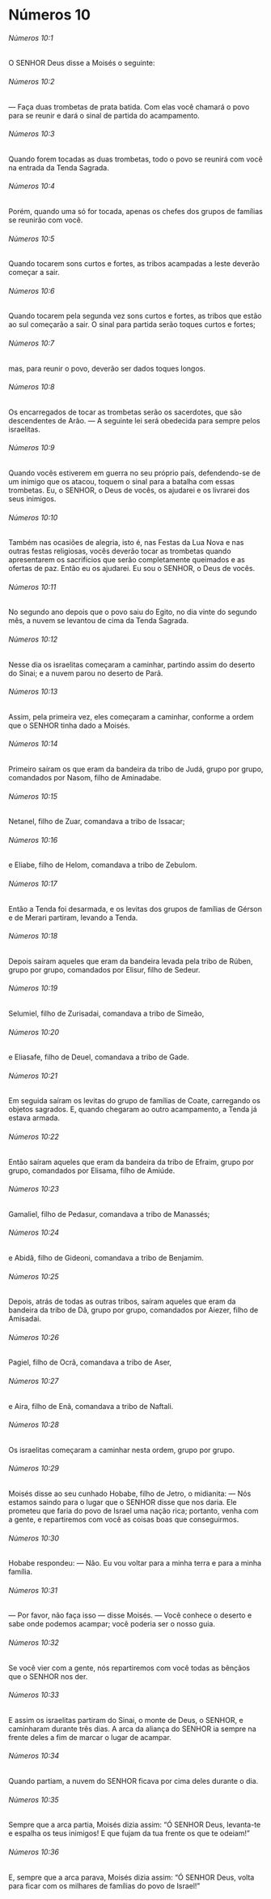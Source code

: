 # Números 10

###### Números 10:1

O SENHOR Deus disse a Moisés o seguinte:

###### Números 10:2

— Faça duas trombetas de prata batida. Com elas você chamará o povo para se reunir e dará o sinal de partida do acampamento.

###### Números 10:3

Quando forem tocadas as duas trombetas, todo o povo se reunirá com você na entrada da Tenda Sagrada.

###### Números 10:4

Porém, quando uma só for tocada, apenas os chefes dos grupos de famílias se reunirão com você.

###### Números 10:5

Quando tocarem sons curtos e fortes, as tribos acampadas a leste deverão começar a sair.

###### Números 10:6

Quando tocarem pela segunda vez sons curtos e fortes, as tribos que estão ao sul começarão a sair. O sinal para partida serão toques curtos e fortes;

###### Números 10:7

mas, para reunir o povo, deverão ser dados toques longos.

###### Números 10:8

Os encarregados de tocar as trombetas serão os sacerdotes, que são descendentes de Arão. — A seguinte lei será obedecida para sempre pelos israelitas.

###### Números 10:9

Quando vocês estiverem em guerra no seu próprio país, defendendo-se de um inimigo que os atacou, toquem o sinal para a batalha com essas trombetas. Eu, o SENHOR, o Deus de vocês, os ajudarei e os livrarei dos seus inimigos.

###### Números 10:10

Também nas ocasiões de alegria, isto é, nas Festas da Lua Nova e nas outras festas religiosas, vocês deverão tocar as trombetas quando apresentarem os sacrifícios que serão completamente queimados e as ofertas de paz. Então eu os ajudarei. Eu sou o SENHOR, o Deus de vocês.

###### Números 10:11

No segundo ano depois que o povo saiu do Egito, no dia vinte do segundo mês, a nuvem se levantou de cima da Tenda Sagrada.

###### Números 10:12

Nesse dia os israelitas começaram a caminhar, partindo assim do deserto do Sinai; e a nuvem parou no deserto de Parã.

###### Números 10:13

Assim, pela primeira vez, eles começaram a caminhar, conforme a ordem que o SENHOR tinha dado a Moisés.

###### Números 10:14

Primeiro saíram os que eram da bandeira da tribo de Judá, grupo por grupo, comandados por Nasom, filho de Aminadabe.

###### Números 10:15

Netanel, filho de Zuar, comandava a tribo de Issacar;

###### Números 10:16

e Eliabe, filho de Helom, comandava a tribo de Zebulom.

###### Números 10:17

Então a Tenda foi desarmada, e os levitas dos grupos de famílias de Gérson e de Merari partiram, levando a Tenda.

###### Números 10:18

Depois saíram aqueles que eram da bandeira levada pela tribo de Rúben, grupo por grupo, comandados por Elisur, filho de Sedeur.

###### Números 10:19

Selumiel, filho de Zurisadai, comandava a tribo de Simeão,

###### Números 10:20

e Eliasafe, filho de Deuel, comandava a tribo de Gade.

###### Números 10:21

Em seguida saíram os levitas do grupo de famílias de Coate, carregando os objetos sagrados. E, quando chegaram ao outro acampamento, a Tenda já estava armada.

###### Números 10:22

Então saíram aqueles que eram da bandeira da tribo de Efraim, grupo por grupo, comandados por Elisama, filho de Amiúde.

###### Números 10:23

Gamaliel, filho de Pedasur, comandava a tribo de Manassés;

###### Números 10:24

e Abidã, filho de Gideoni, comandava a tribo de Benjamim.

###### Números 10:25

Depois, atrás de todas as outras tribos, saíram aqueles que eram da bandeira da tribo de Dã, grupo por grupo, comandados por Aiezer, filho de Amisadai.

###### Números 10:26

Pagiel, filho de Ocrã, comandava a tribo de Aser,

###### Números 10:27

e Aira, filho de Enã, comandava a tribo de Naftali.

###### Números 10:28

Os israelitas começaram a caminhar nesta ordem, grupo por grupo.

###### Números 10:29

Moisés disse ao seu cunhado Hobabe, filho de Jetro, o midianita: — Nós estamos saindo para o lugar que o SENHOR disse que nos daria. Ele prometeu que faria do povo de Israel uma nação rica; portanto, venha com a gente, e repartiremos com você as coisas boas que conseguirmos.

###### Números 10:30

Hobabe respondeu: — Não. Eu vou voltar para a minha terra e para a minha família.

###### Números 10:31

— Por favor, não faça isso — disse Moisés. — Você conhece o deserto e sabe onde podemos acampar; você poderia ser o nosso guia.

###### Números 10:32

Se você vier com a gente, nós repartiremos com você todas as bênçãos que o SENHOR nos der.

###### Números 10:33

E assim os israelitas partiram do Sinai, o monte de Deus, o SENHOR, e caminharam durante três dias. A arca da aliança do SENHOR ia sempre na frente deles a fim de marcar o lugar de acampar.

###### Números 10:34

Quando partiam, a nuvem do SENHOR ficava por cima deles durante o dia.

###### Números 10:35

Sempre que a arca partia, Moisés dizia assim: “Ó SENHOR Deus, levanta-te e espalha os teus inimigos! E que fujam da tua frente os que te odeiam!”

###### Números 10:36

E, sempre que a arca parava, Moisés dizia assim: “Ó SENHOR Deus, volta para ficar com os milhares de famílias do povo de Israel!”

